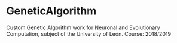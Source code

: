 # GeneticAlgorithm
Custom Genetic Algorithm work for Neuronal and Evolutionary Computation, subject of the University of León. Course: 2018/2019
